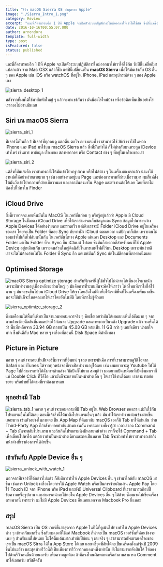 ```yaml
---
title: "รีวิว macOS Sierra OS ล่าสุดจาก Apple"
image: "./Sierra_Intro_1.png"
category: Review
excerpt: "และนี่ก็ครบรอบอีก 1 ปีที่ Apple จะเปิดตัวระบบปฏิบัติการใหม่ออกมาให้เราได้ใช้กัน ซึงปีนี้แค่ชื่อก็มาแปลกแล้ว จาก Mac OSX แล้วก็ชื่อ แต่ปีนี้เปลี่ยนเป็น macOS Sierra เพื่อให้มันเข้ากับ OS"
date: 2016-10-16T00:55:07.000
author: arnondora
template: full-width
type: post
isFeatured: false
status: published
---
```


และนี่ก็ครบรอบอีก 1 ปีที่ Apple จะเปิดตัวระบบปฏิบัติการใหม่ออกมาให้เราได้ใช้กัน ซึงปีนี้แค่ชื่อก็มาแปลกแล้ว จาก Mac OSX แล้วก็ชื่อ แต่ปีนี้เปลี่ยนเป็น **macOS Sierra** เพื่อให้มันเข้ากับ OS อื่น ๆ ของ Apple เช่น iOS หรือ watchOS ที่อยู่ใน iPhone, iPad และอุปกรณ์ต่าง ๆ ของ Apple เอง

![sierra_desktop_1](./Sierra_Desktop_1.png)

หลังจากที่ผมได้ใช้มาสักพักใหญ่ ๆ แล้วจะมาแชร์กันว่า มันมีอะไรใหม่บ้าง หรือข้อคิดเห็นเป็นอย่างไร เราลองไปอ่านกันเลย

## Siri บน macOS Sierra

![sierra_siri_1](./Sierra_Siri_1.png)

ฟีเจอร์นี้เป็นอีก 1 ฟีเจอร์ที่ทุกคนดู แตกตื่น ตกใจ อย่างแรงที่ เราสามารถใช้ Siri เราใช้ในพวก iPhone และ iPad มาใช้บน macOS Sierra แล้ว
สิ่งที่มันทำได้ ก็ไม่ต่างกับบนตระกูล iDevice เท่าไหร่ เช่นการ หาข้อมูล เรื่องของ สภาพอากาศ หรือ Contact ต่าง ๆ ที่อยู่ในเครื่องของเรา

![sierra_siri_2](./Sierra_Siri_2.png)

แต่สิ่งที่มันเจ๋งคือ เราสามารถสั่งให้มันเข้าไปหารูปภาพ หรือไฟล์ต่าง ๆ ในเครื่องของเราแล้ว นำมาใช้งานต่อได้อย่างง่ายดายมาก ๆ เช่น ผมทำงานอยู่บน Page และต้องการภาพที่ถ่ายเมื่อวานมา ผมก็แค่สั่งให้มันวิ่งเข้าไปหาภาพที่ถ่ายเมื่อวานมา และลากมันลงมาใน Page และทำงานต่อได้เลย โดยที่เราไม่ต้องไปไล่หาใน Finder

## iCloud Drive
สิ่งนี้เราอาจจะเคยเห็นมันใน MacOS ในเวอร์ชั่นก่อน ๆ หรือรู้อยู่แล้วว่า Apple มี Cloud Storage ในชื่อของ iCloud Drive เพื่อให้เราสามารถเก็บข้อมูลและ Sync ข้อมูลไปมาระหว่าง Apple Devices ได้อย่างง่ายดาย และรวดเร็ว
แต่เดิมเราจะมี Folder iCloud Drive อยู่ในเครื่องของเรา โดยจะเป็น Folder ที่คอย Sync กับทางฝั่ง iCloud ตลอดเวลา แต่ปัญหาก็เกิด เพราะคนไม่ชอบเข้าไปเก็บไฟล์บนนั้นกัน ในเวอร์ชั่นนี้ทาง Apple เล่นเอา Desktop และ Documents Folder มาเป็น Folder ที่จะ Sync ขึ้น iCloud ไปเลย
ซึ่งมันก็สะดวกดีสำหรับคนที่ใช้ Apple Device อยู่เหมือนกัน เพราะคนส่วนใหญ่ติดนิสัยในการเซฟไฟล์ไว้บน Desktop เพราะมันง่ายดี เราจะได้ไม่ต้องย้ายไปใน Folder ที่ Sync อีก แค่เซฟมันก็ Sync อัตโนมัติตอนที่เราต่อเน็ตเลย

## Optimised Storage
![macOS Sierra optimize storage](./Sierra_Optimize_Storage_1.png)
สำหรับฟีเจอร์นี้ผู้ใช้ทั่วไปไม่น่าจะได้เห็นอะไรมากนัก เพราะมันทำงานอยู่เบื้องหลังซะส่วนใหญ่ ๆ มันคือการที่ระบบมันจะคิดให้เราว่า ไฟล์ไหนที่เราไม่ได้ใช้นาน ๆ มันจะขนขึ้นไปบน iCloud Drive ให้เราโดยอัตโนมัติ เพื่อให้เรามีพื้นที่ในเครื่องเพิ่มมากขึ้น พอจะใช้มันก็จะโหลดลงมาให้เราโดยอัตโนมัติ โดยที่เราไม่รู้ตัวเลย

![sierra_optimize_storage_2](./Sierra_Optimize_Storage_2.png)

ซึ่งผลคือผมได้พื้นที่เพิ่มาเป็นจำนวนพอสมควรจริง ๆ คือเชื่อเลยว่ามันได้ผลแบบเห็นได้ชัดมาก ๆ จากภาพด้านซ้ายคืออันที่ผมแคปจอไว้ก่อนจะ Upgrade และภาพขวาเป็นหลัง Upgrade แล้ว จะเห็นได้ว่า พื้นที่เหลือจาก 33.94 GB กลายเป็น 45.03 GB หายเป็น 11 GB กว่า ๆ เลยทีเดียว น่าตกใจมาก ซึ่งมันดีกับ Mac หลาย ๆ เครื่องที่ตอนนี้ Disk Space มีค่าดั่งทอง

## Picture in Picture
หลาย ๆ คนน่าจะเคยเห็นฟีเจอร์นี้มาจากที่อื่นแน่ ๆ เลย เพราะมันคือ การที่เราสามารถดูวีดีโอจาก Safari และ iTunes ได้จากทุกหน้าจอที่เราเปิดทำงานอยู่ได้เลย เช่น ผมอยากจะดู Youtube ไปใช้ Page ไปก็สามารถทำได้ดั่งภาพด้านล่าง
วิธีเปิดก็ไม่ยาก สมมุติว่า ผมอยากเปิดเหมือนที่เปิดขึ้นมาเราก็แค่ Double Click ที่วีดีโอ แล้วมันก็จะกลายเป็นหน้าต่างเล็ก ๆ ให้เราใช้งานได้เลย เราสามารถย่อขยาย หรือย้ายที่ได้ตามที่เราต้องการเลย

## ทุกอย่างมี Tab
![sierra_tab_1](./Sierra_Tab_1.png)
หลาย ๆ คนน่าจะชอบความที่มี Tab อยู่ใน Web Browser ของเรา แต่มันใช้กับโปรแกรมอื่นไม่ได้เลย ตอนนี้เจ้าสิ่งนี้ได้มาถึงโปรแกรมอื่นๆ แล้ว มันทำให้เราทำงานค่อนข้างง่ายขึ้นเยอะมาก เช่นตัวอย่างในภาพจะเป็น App Map ที่ติดมากับ macOS เองก็มี Tab มาให้เช่นกัน ส่วน Third-Party App ก็กำลังทยอยทำกันเข้ามาเช่นกัน
เพราะอย่างที่เรารู้ว่า เวลาเรากด Command + Tab มันจะสลับโปรแกรม และถ้าเกิดโปรแกรมนึงมีหลายหน้าต่าง เราก็จะใช้ Command + Tab เพื่อเลื่อนไปหาได้ แต่ถ้าเราทำเป็นหน้าต่างเดียวและกดเป็นหลาย Tab ก็จะช่วยทำให้เราสามารถเข้าถึงหน้าต่างที่เราต้องการได้ง่ายขึ้น

## เข้ากันกับ Apple Device อื่น ๆ

![sierra_unlock_with_watch_1](./Sierra_Unlock_with_Watch_1.png)

นอกจากฟีเจอร์ที่ได้กล่าวไปแล้ว ก็ยังมีการทำให้ Apple Devices อื่น ๆ เข้ามาใกล้กับ macOS มาขึ้น เช่นการ Unlock เครื่องโดยการใช้ Apple Watch หรือเป็นการจ่ายเงินผ่าน Apple Pay โดยใช้ Touch ID จาก iPhone หรือ iPad  และยังมี Universal Cilpboard ที่เราสามารถก๊อปปี้ข้อความหรือรูปภาพ และสามารถนำมาใช้ต่อใน Apple Devices อื่น ๆ ได้ด้วย ซึ่งผมจะไม่เขียนเรื่องตรงพวกนี้ เพราะว่า ผมไม่มี Apple Devices อื่นเลยนอกจาก Macbook Pro นี่แหละ

## สรุป
macOS Sierra เป็น OS เวอร์ชั่นล่าสุดจาก Apple ในปีนี้ที่ดูเน้นไปทางทำให้ Apple Devices ต่าง ๆ เข้าหากันมากขึ้น ซึ่งกับผมเองที่ใช้แค่ Macbook ก็น่าจะเป็น macOS เวอร์ชั่นที่ค่อนข้างจะเฉย ๆ สำหรับผมไปหน่อย ไม่ได้ตื่นเต้นมากเท่ากับปีก่อน ๆ เลยจริง ๆ
เราสามารถอัพเกรดเครื่องของเราเป็น macOS Sirra ได้ใน App Store ได้เลย และเครื่องที่อัพได้จะเป็นเครื่องตั้งแต่รุ่นปี 2009 ขึ้นไปนะฮ้าา
และสุดท้ายรีวิวนี้ก็เป็นเพียงการรีวิวจากคนคนหนึ่งเท่านั้น ยังไม่สามารถตัดสินได้ ให้ลองไปอ่านรีวิวคนอื่นด้วยนะครับ เพื่อความถูกต้อง ถ้ามีตรงไหนผิดพลาดหรือคำถามสามารถ Comment มาได้เลยครับ สวัสดีครับ
